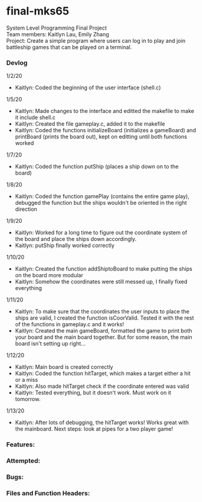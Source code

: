 # final-mks65
System Level Programming Final Project </br>
Team members: Kaitlyn Lau, Emily Zhang </br>
Project: Create a simple program where users can log in to play and join battleship games that can be played on a terminal.

### Devlog
1/2/20
* Kaitlyn: Coded the beginning of the user interface (shell.c)

1/5/20
* Kaitlyn: Made changes to the interface and editted the makefile to make it include shell.c
* Kaitlyn: Created the file gameplay.c, added it to the makefile
* Kaitlyn: Coded the functions initializeBoard (initializes a gameBoard) and printBoard (prints the board out), kept on editting until both functions worked

1/7/20
* Kaitlyn: Coded the function putShip (places a ship down on to the board)

1/8/20
* Kaitlyn: Coded the function gamePlay (contains the entire game play), debugged the function but the ships wouldn't be oriented in the right direction

1/9/20
* Kaitlyn: Worked for a long time to figure out the coordinate system of the board and place the ships down accordingly.
* Kaitlyn: putShip finally worked correctly

1/10/20
* Kaitlyn: Created the function addShiptoBoard to make putting the ships on the board more modular
* Kaitlyn: Somehow the coordinates were still messed up, I finally fixed everything

1/11/20
* Kaitlyn: To make sure that the coordinates the user inputs to place the ships are valid, I created the function isCoorValid. Tested it with the rest of the functions in gameplay.c and it works!
* Kaitlyn: Created the main gameBoard, formatted the game to print both your board and the main board together. But for some reason, the main board isn't setting up right...

1/12/20
* Kaitlyn: Main board is created correctly
* Kaitlyn: Coded the function hitTarget, which makes a target either a hit or a miss
* Kaitlyn: Also made hitTarget check if the coordinate entered was valid
* Kaitlyn: Tested everything, but it doesn't work. Must work on it tomorrow.

1/13/20
* Kaitlyn: After lots of debugging, the hitTarget works! Works great with the mainboard. Next steps: look at pipes for a two player game!

### Features:

### Attempted:


### Bugs:

### Files and Function Headers:

